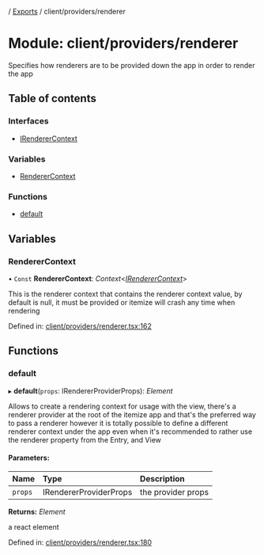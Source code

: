 [](../README.md) / [Exports](../modules.md) / client/providers/renderer

# Module: client/providers/renderer

Specifies how renderers are to be provided down the app in order
to render the app

## Table of contents

### Interfaces

- [IRendererContext](../interfaces/client_providers_renderer.irenderercontext.md)

### Variables

- [RendererContext](client_providers_renderer.md#renderercontext)

### Functions

- [default](client_providers_renderer.md#default)

## Variables

### RendererContext

• `Const` **RendererContext**: *Context*<[*IRendererContext*](../interfaces/client_providers_renderer.irenderercontext.md)\>

This is the renderer context that contains the renderer context
value, by default is null, it must be provided or itemize
will crash any time when rendering

Defined in: [client/providers/renderer.tsx:162](https://github.com/onzag/itemize/blob/11a98dec/client/providers/renderer.tsx#L162)

## Functions

### default

▸ **default**(`props`: IRendererProviderProps): *Element*

Allows to create a rendering context for usage with the view, there's a renderer
provider at the root of the itemize app and that's the preferred way to pass a renderer
however it is totally possible to define a different renderer context under the app
even when it's recommended to rather use the renderer property from the Entry, and View

#### Parameters:

Name | Type | Description |
:------ | :------ | :------ |
`props` | IRendererProviderProps | the provider props   |

**Returns:** *Element*

a react element

Defined in: [client/providers/renderer.tsx:180](https://github.com/onzag/itemize/blob/11a98dec/client/providers/renderer.tsx#L180)

